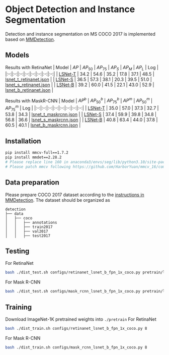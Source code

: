 # Object Detection and Instance Segmentation

Detection and instance segmentation on MS COCO 2017 is implemented based on [MMDetection](https://github.com/open-mmlab/mmdetection).

## Models
Results with RetinaNet
| Model | $AP$ | $AP_{50}$ | $AP_{75}$ | $AP_S$ | $AP_M$ | $AP_L$ | Log |
|:-:|:-:|:-:|:-:|:-:|:-:|:-:|:-:|
| [LSNet-T](https://huggingface.co/jameslahm/lsnet/blob/main/lsnet_t_retinanet.pth) | 34.2 | 54.6 | 35.2 | 17.8 | 37.1 | 48.5 | [lsnet_t_retinanet.json](./logs/lsnet_t_retinanet.json) |
| [LSNet-S](https://huggingface.co/jameslahm/lsnet/blob/main/lsnet_s_retinanet.pth) | 36.5 | 57.3 | 38.1 | 20.3 | 39.5 | 51.0 | [lsnet_s_retinanet.json](./logs/lsnet_s_retinanet.json) |
| [LSNet-B](https://huggingface.co/jameslahm/lsnet/blob/main/lsnet_b_retinanet.pth) | 39.2 | 60.0 | 41.5 | 22.1 | 43.0 | 52.9 | [lsnet_b_retinanet.json](./logs/lsnet_b_retinanet.json) |

Results with MaskR-CNN
| Model | $AP^b$ | $AP_{50}^b$ | $AP_{75}^b$ | $AP^m$ | $AP_{50}^m$ | $AP_{75}^m$ | Log |
|:-:|:-:|:-:|:-:|:-:|:-:|:-:|:-:|
| [LSNet-T](https://huggingface.co/jameslahm/lsnet/blob/main/lsnet_t_maskrcnn.pth) | 35.0 | 57.0 | 37.3 | 32.7 | 53.8 | 34.3 | [lsnet_t_maskrcnn.json](./logs/lsnet_t_maskrcnn.json)  |
| [LSNet-S](https://huggingface.co/jameslahm/lsnet/blob/main/lsnet_s_maskrcnn.pth) | 37.4 | 59.9 | 39.8 | 34.8 | 56.8 | 36.6 | [lsnet_s_maskrcnn.json](./logs/lsnet_s_maskrcnn.json)  |
| [LSNet-B](https://huggingface.co/jameslahm/lsnet/blob/main/lsnet_b_maskrcnn.pth) | 40.8 | 63.4 | 44.0 | 37.8 | 60.5 | 40.1 | [lsnet_b_maskrcnn.json](./logs/lsnet_b_maskrcnn.json)  |

## Installation
```bash
pip install mmcv-full==1.7.2
pip install mmdet==2.28.2
# Please replace line 160 in anaconda3/envs/seg/lib/python3.10/site-packages/mmcv/parallel/distributed.py to module_to_run = self.module
# Please patch mmcv following https://github.com/HarborYuan/mmcv_16/commit/ad1a72fe0cbeead2716706ff618dfa0269d2cf4c
```

## Data preparation

Please prepare COCO 2017 dataset according to the [instructions in MMDetection](https://github.com/open-mmlab/mmdetection/blob/master/docs/en/1_exist_data_model.md#test-existing-models-on-standard-datasets).
The dataset should be organized as 
```
detection
├── data
│   ├── coco
│   │   ├── annotations
│   │   ├── train2017
│   │   ├── val2017
│   │   ├── test2017
```

## Testing
For RetinaNet
```bash
bash ./dist_test.sh configs/retinanet_lsnet_b_fpn_1x_coco.py pretrain/lsnet_b_retinanet.pth 8 --eval bbox --out results.pkl
```
For Mask R-CNN
```bash
bash ./dist_test.sh configs/mask_rcnn_lsnet_b_fpn_1x_coco.py pretrain/lsnet_b_maskrcnn.pth 8 --eval bbox segm --out results.pkl
```

## Training
Download ImageNet-1K pretrained weights into `./pretrain` 
For RetinaNet
```bash
bash ./dist_train.sh configs/retinanet_lsnet_b_fpn_1x_coco.py 8
```
For Mask R-CNN
```bash
bash ./dist_train.sh configs/mask_rcnn_lsnet_b_fpn_1x_coco.py 8
```
